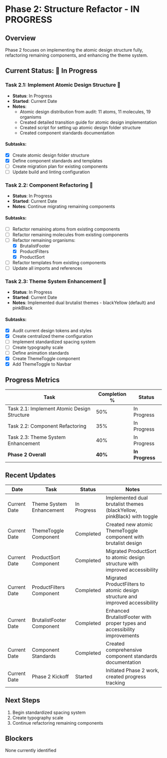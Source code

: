 # Phase 2: Structure Refactor - IN PROGRESS

## Overview
Phase 2 focuses on implementing the atomic design structure fully, refactoring remaining components, and enhancing the theme system.

## Current Status: 🚧 In Progress

### Task 2.1: Implement Atomic Design Structure 🔄
- **Status**: In Progress
- **Started**: Current Date
- **Notes**: 
  - Atomic design distribution from audit: 11 atoms, 11 molecules, 19 organisms
  - Created detailed transition guide for atomic design implementation
  - Created script for setting up atomic design folder structure
  - Created component standards documentation

#### Subtasks:
- [x] Create atomic design folder structure
- [x] Define component standards and templates
- [ ] Create migration plan for existing components
- [ ] Update build and linting configuration

### Task 2.2: Component Refactoring 🔄
- **Status**: In Progress
- **Started**: Current Date
- **Notes**: Continue migrating remaining components

#### Subtasks:
- [ ] Refactor remaining atoms from existing components
- [ ] Refactor remaining molecules from existing components
- [ ] Refactor remaining organisms:
  - [x] BrutalistFooter
  - [x] ProductFilters
  - [x] ProductSort
- [ ] Refactor templates from existing components
- [ ] Update all imports and references

### Task 2.3: Theme System Enhancement 🔄
- **Status**: In Progress
- **Started**: Current Date
- **Notes**: Implemented dual brutalist themes - blackYellow (default) and pinkBlack

#### Subtasks:
- [x] Audit current design tokens and styles
- [x] Create centralized theme configuration
- [ ] Implement standardized spacing system
- [ ] Create typography scale
- [ ] Define animation standards
- [x] Create ThemeToggle component
- [x] Add ThemeToggle to Navbar

## Progress Metrics

| Task | Completion % | Status |
|------|--------------|--------|
| Task 2.1: Implement Atomic Design Structure | 50% | In Progress |
| Task 2.2: Component Refactoring | 35% | In Progress |
| Task 2.3: Theme System Enhancement | 40% | In Progress |
| **Phase 2 Overall** | **40%** | **In Progress** |

## Recent Updates

| Date | Task | Status | Notes |
|------|------|--------|-------|
| Current Date | Theme System Enhancement | In Progress | Implemented dual brutalist themes (blackYellow, pinkBlack) with toggle |
| Current Date | ThemeToggle Component | Completed | Created new atomic ThemeToggle component with brutalist design |
| Current Date | ProductSort Component | Completed | Migrated ProductSort to atomic design structure with improved accessibility |
| Current Date | ProductFilters Component | Completed | Migrated ProductFilters to atomic design structure and improved accessibility |
| Current Date | BrutalistFooter Component | Completed | Enhanced BrutalistFooter with proper types and accessibility improvements |
| Current Date | Component Standards | Completed | Created comprehensive component standards documentation |
| Current Date | Phase 2 Kickoff | Started | Initiated Phase 2 work, created progress tracking |

## Next Steps
1. Begin standardized spacing system
2. Create typography scale
3. Continue refactoring remaining components

## Blockers
None currently identified 